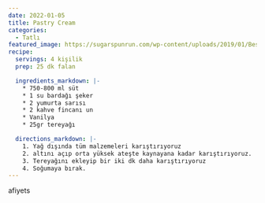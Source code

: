 ```yaml
---
date: 2022-01-05
title: Pastry Cream
categories:
  - Tatlı
featured_image: https://sugarspunrun.com/wp-content/uploads/2019/01/Best-Pastry-Cream-Recipe-1-of-2-2.jpg
recipe:
  servings: 4 kişilik
  prep: 25 dk falan

  ingredients_markdown: |-
    * 750-800 ml süt
    * 1 su bardağı şeker
    * 2 yumurta sarısı
    * 2 kahve fincanı un
    * Vanilya
    * 25gr tereyağı

  directions_markdown: |-
    1. Yağ dışında tüm malzemeleri karıştırıyoruz
    2. altını açıp orta yüksek ateşte kaynayana kadar karıştırıyoruz.
    3. Tereyağını ekleyip bir iki dk daha karıştırıyoruz
    4. Soğumaya bırak.
---
```

afiyets
